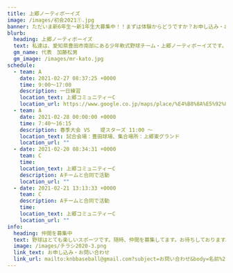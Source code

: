 ```yaml
---
title: 上郷ノーティボーイズ
image: /images/初会2021①.jpg
banner: ただいま新6年生～新1年生大募集中！！まずは体験からどうですか？お申し込み・お問い合わせはお気軽にどうぞ！！
blurb:
  heading: 上郷ノーティボーイズ
  text: 私達は、愛知県豊田市南部にある少年軟式野球チーム・上郷ノーティボーイズです。野球を愛する少年・少女達の夢を育み、軟式野球を正しく指導し、体力向上と礼儀を養成します。また、親友同士の友情と交歓の場を与え、規則正しい明朗な少年・少女を育成することを目的としています。
  gm_name: 代表　加藤松男
  gm_image: /images/mr-kato.jpg
schedule:
  - team: A
    date: 2021-02-27 08:37:25 +0000
    time: 9:00～17:00
    description: 一日練習
    location_text: 上郷コミュニティーC
    location_url: https://www.google.co.jp/maps/place/%E4%B8%8A%E5%92%8C%E4%BC%9A%E3%81%B5%E3%82%8C%E3%81%82%E3%81%84%E5%BA%83%E5%A0%B4/@35.0124872,137.1207932,17z/data=!3m1!4b1!4m5!3m4!1s0x600498b3ddcf4785:0x5b4a1ebd2ab82f43!8m2!3d35.0124828!4d137.1229819
  - team: A
    date: 2021-02-28 00:00:00 +0000
    time: 7:40～16:15
    description: 春季大会 VS　　堤スターズ 11:00 ～
    location_text: 試合会場：豊田球場、集合場所：上郷東グランド
    location_url: ""
  - date: 2021-02-20 08:34:31 +0000
    team: C
    time: 　
    location_text: 上郷コミュニティーC
    description: Aチームと合同で活動
    location_url: ""
  - date: 2021-02-21 13:13:33 +0000
    team: C
    description: Aチームと合同で活動
    time: 　
    location_text: 上郷コミュニティーC
    location_url: ""
info:
  heading: 仲間を募集中
  text: 野球はとても楽しいスポーツです。随時、仲間を募集してます。お待ちしております。
  image: /images/チラシ2020-3.png
  link_text: お申し込み・お問い合わせ
  link_url: mailto:knbbaseball@gmail.com?subject=お問い合わせ&body=名前%20%3A%0D%0Aふりがな%20%3A%0D%0A電話%20%3A%0D%0A学校名%20%3A%0D%0A学年%20%3A%0D%0Aお問い合せ内容%20%3A（例、体験・見学・入団希望）
---
```


